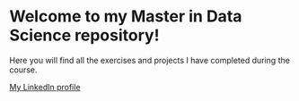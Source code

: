 # Welcome to my Master in Data Science repository!

Here you will find all the exercises and projects I have completed during the course.

[My LinkedIn profile](www.linkedin.com/in/koldopina)
